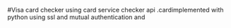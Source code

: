 #Visa card checker using card service checker api .cardimplemented with python
using ssl and mutual authentication
and 